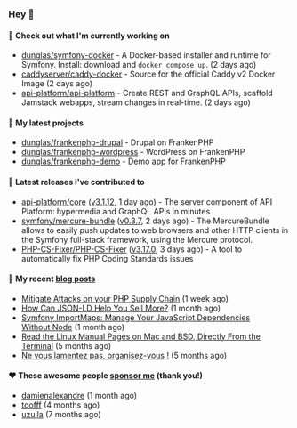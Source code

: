 ### Hey 👋

#### 👷 Check out what I'm currently working on

- [dunglas/symfony-docker](https://github.com/dunglas/symfony-docker) - A Docker-based installer and runtime for Symfony. Install: download and `docker compose up`. (2 days ago)
- [caddyserver/caddy-docker](https://github.com/caddyserver/caddy-docker) - Source for the official Caddy v2 Docker Image (2 days ago)
- [api-platform/api-platform](https://github.com/api-platform/api-platform) - Create REST and GraphQL APIs, scaffold Jamstack webapps, stream changes in real-time. (2 days ago)

#### 🌱 My latest projects

- [dunglas/frankenphp-drupal](https://github.com/dunglas/frankenphp-drupal) - Drupal on FrankenPHP
- [dunglas/frankenphp-wordpress](https://github.com/dunglas/frankenphp-wordpress) - WordPress on FrankenPHP
- [dunglas/frankenphp-demo](https://github.com/dunglas/frankenphp-demo) - Demo app for FrankenPHP

#### 🔭 Latest releases I've contributed to

- [api-platform/core](https://github.com/api-platform/core) ([v3.1.12](https://github.com/api-platform/core/releases/tag/v3.1.12), 1 day ago) - The server component of API Platform: hypermedia and GraphQL APIs in minutes
- [symfony/mercure-bundle](https://github.com/symfony/mercure-bundle) ([v0.3.7](https://github.com/symfony/mercure-bundle/releases/tag/v0.3.7), 2 days ago) - The MercureBundle allows to easily push updates to web browsers and other HTTP clients in the Symfony full-stack framework, using the Mercure protocol.
- [PHP-CS-Fixer/PHP-CS-Fixer](https://github.com/PHP-CS-Fixer/PHP-CS-Fixer) ([v3.17.0](https://github.com/PHP-CS-Fixer/PHP-CS-Fixer/releases/tag/v3.17.0), 3 days ago) - A tool to automatically fix PHP Coding Standards issues

#### 📜 My recent [blog posts](https://dunglas.fr)

- [Mitigate Attacks on your PHP Supply Chain](https://dunglas.dev/2023/05/mitigate-attacks-on-your-php-supply-chain/) (1 week ago)
- [How Can JSON-LD Help You Sell More?](https://dunglas.dev/2023/04/how-can-json-ld-help-you-sell-more/) (1 month ago)
- [Symfony ImportMaps: Manage Your JavaScript Dependencies Without Node](https://dunglas.dev/2023/03/symfony-importmaps-manage-your-javascript-dependencies-without-node/) (1 month ago)
- [Read the Linux Manual Pages on Mac and BSD, Directly From the Terminal](https://dunglas.dev/2022/12/read-the-linux-manual-pages-on-mac-and-bsd-directly-from-the-terminal/) (5 months ago)
- [Ne vous lamentez pas, organisez-vous !](https://dunglas.dev/2022/12/ne-vous-lamentez-pas-organisez-vous/) (5 months ago)

#### ❤️ These awesome people [sponsor me](https://github.com/sponsors/dunglas) (thank you!)

- [damienalexandre](https://github.com/damienalexandre) (1 month ago)
- [toofff](https://github.com/toofff) (4 months ago)
- [uzulla](https://github.com/uzulla) (7 months ago)
